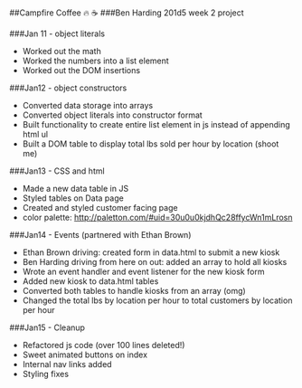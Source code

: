 ##Campfire Coffee :fire: :coffee:
###Ben Harding
201d5 week 2 project

###Jan 11 - object literals
* Worked out the math
* Worked the numbers into a list element
* Worked out the DOM insertions

###Jan12 - object constructors
* Converted data storage into arrays
* Converted object literals into constructor format
* Built functionality to create entire list element in js instead of appending html ul
* Built a DOM table to display total lbs sold per hour by location (shoot me)

###Jan13 - CSS and html
* Made a new data table in JS
* Styled tables on Data page
* Created and styled customer facing page
* color palette: http://paletton.com/#uid=30u0u0kjdhQc28ffycWn1mLrosn

###Jan14 - Events (partnered with Ethan Brown)
* Ethan Brown driving: created form in data.html to submit a new kiosk
* Ben Harding driving from here on out: added an array to hold all kiosks
* Wrote an event handler and event listener for the new kiosk form
* Added new kiosk to data.html tables
* Converted both tables to handle kiosks from an array (omg)
* Changed the total lbs by location per hour to total customers by location per hour

###Jan15 - Cleanup
* Refactored js code (over 100 lines deleted!)
* Sweet animated buttons on index
* Internal nav links added
* Styling fixes
